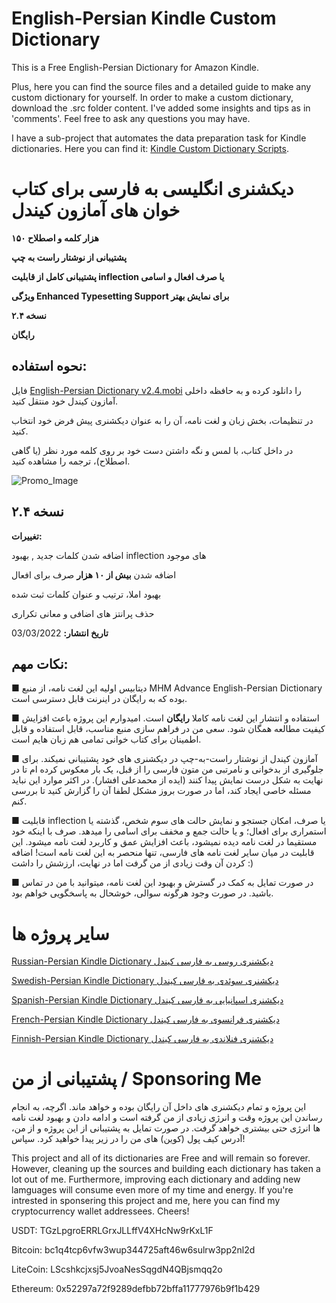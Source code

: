 # English-Persian Kindle Custom Dictionary
 This is a Free English-Persian Dictionary for Amazon Kindle.
 
Plus, here you can find the source files and a detailed guide to make any custom dictionary for yourself. 
In order to make a custom dictionary, download the .src folder content. I've added some insights and tips as in 'comments'. Feel free to ask any questions you may have.

I have a sub-project that automates the data preparation task for Kindle dictionaries. Here you can find it: [Kindle Custom Dictionary Scripts](https://github.com/hossein1376/Kindle-Custom-Dictionary-Scripts).
 
# دیکشنری انگلیسی به فارسی برای کتاب خوان های آمازون کیندل

**۱۵۰ هزار کلمه و اصطلاح**

**پشتیبانی از نوشتار راست به چپ**

**پشتیبانی کامل از قابلیت inflection یا صرف افعال و اسامی**

**ویژگی Enhanced Typesetting Support برای نمایش بهتر**
 
**نسخه ۲.۴**

**رایگان**

## نحوه استفاده:
فایل [English-Persian Dictionary v2.4.mobi](https://github.com/hossein1376/English-Persian-Kindle-Custom-Dictionary/blob/main/English-Persian%20Dictionary%20v2.4.mobi?raw=true) را دانلود کرده و به حافظه داخلی آمازون کیندل خود منتقل کنید.

در تنظیمات، بخش زبان و لغت نامه، آن را به عنوان دیکشنری پیش فرض خود انتخاب کنید.

در داخل کتاب، با لمس و نگه داشتن دست خود بر روی کلمه مورد نظر (یا گاهی اصطلاح)، ترجمه را مشاهده کنید.
 
![Promo_Image](https://raw.githubusercontent.com/hossein1376/English-Persian-Kindle-Custom-Dictionary/main/promo.jpg)
 
## **نسخه ۲.۴**

**تغییرات:**

اضافه شدن کلمات جدید , بهبود inflection های موجود

اضافه شدن **بیش از ۱۰ هزار** صرف برای افعال

بهبود املا، ترتیب و عنوان کلمات ثبت شده

حذف پرانتز های اضافی و معانی تکراری

**تاریخ انتشار:** 03/03/2022

## نکات مهم:
■ دیتابیس اولیه این لغت نامه، از منبع MHM Advance English-Persian Dictionary بوده که به رایگان در اینرنت قابل دسترسی است.

■ استفاده و انتشار این لغت نامه کاملا **رایگان** است. امیدوارم این پروژه باعث افزایش کیفیت مطالعه همگان شود. 
سعی من در فراهم سازی منبع مناسب، قابل استفاده و قابل اطمینان برای کتاب خوانی تمامی هم زبان هایم است.

■ آمازون کیندل از نوشتار راست-به-چپ در دیکشنری های خود پشتیبانی نمیکند. برای جلوگیری از بدخوانی و نامرتبی من متون فارسی را از قبل، یک بار معکوس کرده ام تا در نهایت به شکل درست نمایش پیدا کنند (ایده از محمد‌علی افشار).
در اکثر موارد این نباید مسئله خاصی ایجاد کند، اما در صورت بروز مشکل لطفا آن را گزارش کنید تا بررسی کنم.

■ قابلیت inflection یا صرف، امکان جستجو و نمایش حالت های سوم شخص، گذشته یا استمراری برای افعال؛ و یا حالت جمع و مخفف برای اسامی را میدهد. صرف با اینکه خود مستقیما در لغت نامه دیده نمیشود، باعث افزایش عمق و کاربرد لغت نامه میشود. این قابلیت در میان سایر لغت نامه های فارسی، تنها منحصر به این لغت نامه است! اضافه کردن آن وقت زیادی از من گرفت اما در نهایت، ارزشش را داشت :)  

■ در صورت تمایل به کمک در گسترش و بهبود این لغت نامه، میتوانید با من در تماس باشید. در صورت وجود هرگونه سوالی، خوشحال به پاسخگویی خواهم بود.

# سایر پروژه ها
[Russian-Persian Kindle Dictionary دیکشنری روسی به فارسی کیندل](https://github.com/hossein1376/Russian-Persian-Kindle-Dictionary)

[Swedish-Persian Kindle Dictionary دیکشنری سوئدی به فارسی کیندل](https://github.com/hossein1376/Swedish-Persian-Kindle-Dictionary)

[Spanish-Persian Kindle Dictionary دیکشنری اسپانیایی به فارسی کیندل](https://github.com/hossein1376/Spanish-Persian-Kindle-Dictionary)

[French-Persian Kindle Dictionary دیکشنری فرانسوی به فارسی کیندل](https://github.com/hossein1376/French-Persian-Kindle-Dictionary)

[Finnish-Persian Kindle Dictionary دیکشنری فنلاندی به فارسی کیندل](https://github.com/hossein1376/Finnish-Persian-Kindle-Dictionary)

#  پشتیبانی از من / Sponsoring Me
این پروژه و تمام دیکشنری های داخل آن رایگان بوده و خواهد ماند. اگرچه، به انجام رساندن این پروژه وقت و انرژی زیادی از من گرفته است و ادامه دادن و بهبود لغت نامه ها انرژی حتی بیشتری خواهد گرفت. در صورت تمایل به پشتیبانی از این پروژه و از من، آدرس کیف پول (کوین) های من را در زیر پیدا خواهید کرد. سپاس! 

This project and all of its dictionaries are Free and will remain so forever. However, cleaning up the sources and building each dictionary has taken a lot out of me. Furthermore, improving each dictionary and adding new lamguages will consume even more of my time and energy. If you're intrested in sponsering this project and me, here you can find my cryptocurrency wallet addressees. Cheers!


USDT: TGzLpgroERRLGrxJLLffV4XHcNw9rKxL1F

Bitcoin: bc1q4tcp6vfw3wup344725aft46w6sulrw3pp2nl2d

LiteCoin: LScshkcjxsj5JvoaNesSqgdN4QBjsmqq2o

Ethereum: 0x52297a72f9289defbb72bffa11777976b9f1b429
